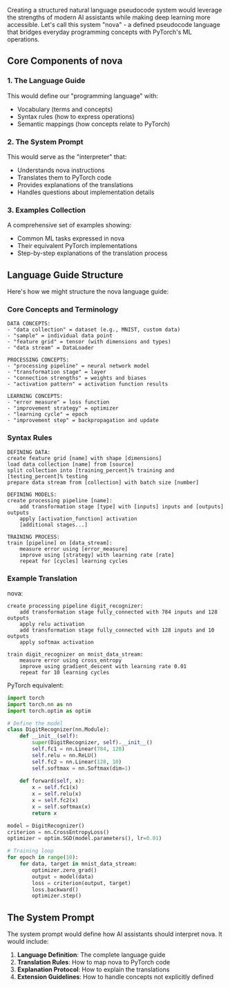 Creating a structured natural language pseudocode system would leverage the strengths of modern AI assistants while making deep learning more accessible. Let's call this system "nova" - a defined pseudocode language that bridges everyday programming concepts with PyTorch's ML operations.

## Core Components of nova

### 1. The Language Guide
This would define our "programming language" with:
- Vocabulary (terms and concepts)
- Syntax rules (how to express operations)
- Semantic mappings (how concepts relate to PyTorch)

### 2. The System Prompt
This would serve as the "interpreter" that:
- Understands nova instructions
- Translates them to PyTorch code
- Provides explanations of the translations
- Handles questions about implementation details

### 3. Examples Collection
A comprehensive set of examples showing:
- Common ML tasks expressed in nova
- Their equivalent PyTorch implementations
- Step-by-step explanations of the translation process

## Language Guide Structure

Here's how we might structure the nova language guide:

### Core Concepts and Terminology

```
DATA CONCEPTS:
- "data collection" = dataset (e.g., MNIST, custom data)
- "sample" = individual data point
- "feature grid" = tensor (with dimensions and types)
- "data stream" = DataLoader

PROCESSING CONCEPTS:
- "processing pipeline" = neural network model
- "transformation stage" = layer
- "connection strengths" = weights and biases
- "activation pattern" = activation function results

LEARNING CONCEPTS:
- "error measure" = loss function
- "improvement strategy" = optimizer
- "learning cycle" = epoch
- "improvement step" = backpropagation and update
```

### Syntax Rules

```
DEFINING DATA:
create feature grid [name] with shape [dimensions]
load data collection [name] from [source]
split collection into [training_percent]% training and [testing_percent]% testing
prepare data stream from [collection] with batch size [number]

DEFINING MODELS:
create processing pipeline [name]:
    add transformation stage [type] with [inputs] inputs and [outputs] outputs
    apply [activation_function] activation
    [additional stages...]
    
TRAINING PROCESS:
train [pipeline] on [data_stream]:
    measure error using [error_measure]
    improve using [strategy] with learning rate [rate]
    repeat for [cycles] learning cycles
```

### Example Translation

nova:
```
create processing pipeline digit_recognizer:
    add transformation stage fully_connected with 784 inputs and 128 outputs
    apply relu activation
    add transformation stage fully_connected with 128 inputs and 10 outputs
    apply softmax activation

train digit_recognizer on mnist_data_stream:
    measure error using cross_entropy
    improve using gradient_descent with learning rate 0.01
    repeat for 10 learning cycles
```

PyTorch equivalent:
```python
import torch
import torch.nn as nn
import torch.optim as optim

# Define the model
class DigitRecognizer(nn.Module):
    def __init__(self):
        super(DigitRecognizer, self).__init__()
        self.fc1 = nn.Linear(784, 128)
        self.relu = nn.ReLU()
        self.fc2 = nn.Linear(128, 10)
        self.softmax = nn.Softmax(dim=1)
        
    def forward(self, x):
        x = self.fc1(x)
        x = self.relu(x)
        x = self.fc2(x)
        x = self.softmax(x)
        return x

model = DigitRecognizer()
criterion = nn.CrossEntropyLoss()
optimizer = optim.SGD(model.parameters(), lr=0.01)

# Training loop
for epoch in range(10):
    for data, target in mnist_data_stream:
        optimizer.zero_grad()
        output = model(data)
        loss = criterion(output, target)
        loss.backward()
        optimizer.step()
```

## The System Prompt

The system prompt would define how AI assistants should interpret nova. It would include:

1. **Language Definition**: The complete language guide
2. **Translation Rules**: How to map nova to PyTorch code
3. **Explanation Protocol**: How to explain the translations
4. **Extension Guidelines**: How to handle concepts not explicitly defined
